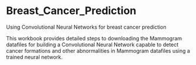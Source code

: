 # Breast_Cancer_Prediction
Using Convolutional Neural Networks for breast cancer prediction

This workbook provides detailed steps to downloading the Mammogram datafiles for building a Convolutional Neural Network capable to detect cancer formations and other abnormalities in Mammogram datafiles using a trained neural network.

